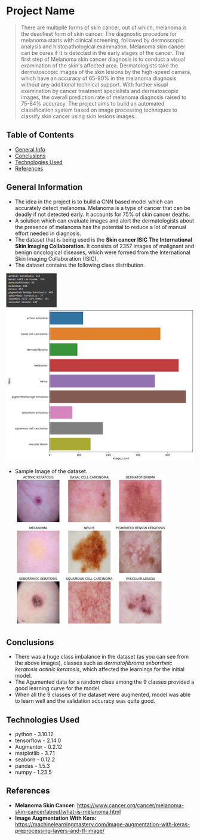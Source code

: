 # Project Name
> There are multiplle forms of skin cancer, out of which, melanoma is the deadliest form of skin cancer. The diagnostic procedure for melanoma starts with clinical screening, followed by dermoscopic analysis and histopathological examination. Melanoma skin cancer can be cures if it is detected in the early stages of the cancer. The first step of Melanoma skin cancer diagnosis is to conduct a visual examination of the skin's affected area. Dermatologists take the dermatoscopic images of the skin lesions by the high-speed camera, which have an accuracy of 65-80% in the melanoma diagnosis without any additional technical support. With further visual examination by cancer treatment specialists and dermatoscopic images, the overall prediction rate of melanoma diagnosis raised to 75-84% accuracy. The project aims to build an automated classification system based on image processing techniques to classify skin cancer using skin lesions images.


## Table of Contents
* [General Info](#general-information)
* [Conclusions](#conclusions)
* [Technologies Used](#technologies-used)
* [References](#references)

## General Information
- The idea in the project is to build a CNN based model which can accurately detect melanoma. Melanoma is a type of cancer that can be deadly if not detected early. It accounts for 75% of skin cancer deaths. 
- A solution which can evaluate images and alert the dermatologists about the presence of melanoma has the potential to reduce a lot of manual effort needed in diagnosis.
- The dataset that is being used is the **Skin cancer ISIC The International Skin Imaging Collaboration**. It consists of 2357 images of malignant and benign oncological diseases, which were formed from the International Skin Imaging Collaboration (ISIC).
- The dataset contains the following class distribution.<br>

![Class Counts](./Class_count.PNG)
<br>
![Class Vsualization](./class_viz.PNG)
- Sample Image of the dataset.<br>
![Random Images](./Sample_Image.PNG)

## Conclusions
- There was a huge class imbalance in the dataset (as you can see from the above images), classes such as *dermatofibroma* *seborrheic keratosis* *actinic keratosis*, which affected the learnings for the initial model.
- The Agumented data for a random class among the 9 classes provided a good learning curve for the model.
- When all the 9 classes of the dataset were augmented, model was able to learn well and the validation accuracy was quite good.

## Technologies Used
- python - 3.10.12
- tensorflow - 2.14.0
- Augmentor - 0.2.12
- matplotlib - 3.7.1
- seaborn - 0.12.2
- pandas - 1.5.3
- numpy - 1.23.5

## References
- **Melanoma Skin Cancer:** https://www.cancer.org/cancer/melanoma-skin-cancer/about/what-is-melanoma.html
- **Image Augmentation With Kera:** https://machinelearningmastery.com/image-augmentation-with-keras-preprocessing-layers-and-tf-image/
